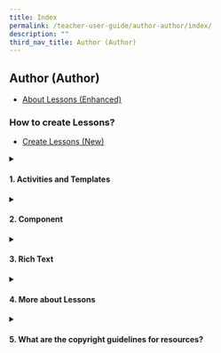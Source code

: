 ```yaml
---
title: Index
permalink: /teacher-user-guide/author-author/index/
description: ""
third_nav_title: Author (Author)
---
```

## Author (Author)

* <a href="/teacher-user-guide/author-author/aboutlessons/" target="_blank">About Lessons (Enhanced)</a>

### How to create Lessons?
* <a href="/teacher-user-guide/author-author/createlessons/" target="_blank">Create Lessons (New)</a>

<details><summary><h4>1. Activities and Templates</h4></summary>

<ul>
<li><a href="/teacher-user-guide/author-author/abouttemplates/" target="_blank">About Templates</a></li>
<li><a href="/teacher-user-guide/author-author/addtemplates/" target="_blank">Add New using Templates</a></li>
<li><a href="/teacher-user-guide/author-author/addactivities/" target="_blank">Add and Edit Activities &amp; Sections (Enhanced)</a></li>
</ul>
</details>

<details><summary><h4>2. Component</h4></summary>
<ul>
<li><a href="/teacher-user-guide/author-author/addedit/" target="_blank">Add and Edit Components (Enhanced)</a></li>
<li><a href="/teacher-user-guide/author-author/adddisplay/" target="_blank">Add Display (New)</a></li>
<li><a href="/teacher-user-guide/author-author/addmultiple/" target="_blank">Add Multiple Choice Questions</a></li>
<li><a href="/teacher-user-guide/author-author/addfill/" target="_blank">Add Fill in the Blank Questions</a></li>
<li><a href="/teacher-user-guide/author-author/addclick/" target="_blank">Add Click and Drop Questions</a></li>
<li><a href="/teacher-user-guide/author-author/adderror/" target="_blank">Add Error Editing Questions</a></li>
<li><a href="/teacher-user-guide/author-author/addaudio/" target="_blank">Add Audio Response Questions</a></li>
<li><a href="/teacher-user-guide/author-author/addmulti/" target="_blank">Add Multi Part Questions</a></li>
<li><a href="/teacher-user-guide/author-author/uploadquestion/" target="_blank">Upload Question and Test Interoperability (QTI) Files</a></li>
<li><a href="/teacher-user-guide/author-author/abouttemplates/" target="_blank">Add Rubrics to Audio and Free Response Questions</a></li>
</ul>
</details>

<details><summary><h4>3. Rich Text</h4></summary>
<ul>
<li><a target="_blank" href="/teacher-user-guide/author-author/aboutrich/">About Rich Text Editor (Enhanced)</a></li>
<li><a target="_blank" href="/teacher-user-guide/author-author/formatting/">Formatting &amp; Paragraphing</a></li>
<li><a target="_blank" href="/teacher-user-guide/author-author/inserttables/">Insert Tables</a></li>
<li><a target="_blank" href="/teacher-user-guide/author-author/insertexternal/">Insert &amp; Edit External Links</a></li>
<li><a target="_blank" href="/teacher-user-guide/author-author/insertlinks/">Insert &amp; Edit Links to Sections (New)</a></li>
<li><a target="_blank" href="/teacher-user-guide/author-author/inserttooltips/">Insert Tooltips (Enhanced)</a></li>
<li><a target="_blank" href="/teacher-user-guide/author-author/html5/">HTML5 Content Development</a></li>
<li><a target="_blank" href="/teacher-user-guide/author-author/insertdrawings/">Insert Drawings (Enhanced)</a></li>
<li><a target="_blank" href="/teacher-user-guide/author-author/insertequations/">Insert Mathematical or Chemical Equations</a></li>
<li><a target="_blank" href="/teacher-user-guide/author-author/insertemoticons/">Insert Emoticons</a></li>
<li><a target="_blank" href="/teacher-user-guide/author-author/inserttext/">Insert Chinese or Tamil Text</a></li>
<li><a target="_blank" href="/teacher-user-guide/author-author/textspeech/">Text to Speech (TTS)</a></li>
<li><a target="_blank" href="/teacher-user-guide/author-author/speechevaluation/">Speech Evaluation (Enhanced)</a></li>
<li><a target="_blank" href="/teacher-user-guide/author-author/localisation/">Localisation and eDictionary</a></li>
</ul>
</details>

<details><summary><h4>4. More about Lessons</h4></summary>
<ul>
  <li><a href="/teacher-user-guide/author-author/editlessons/" target="_blank">Edit Lessons</a></li>
  <li><a href="/teacher-user-guide/author-author/movelessons/" target="_blank">Move Lessons to Trash</a></li>
  <li><a href="/teacher-user-guide/author-author/makecopy/" target="_blank">Make a Copy of Lessons &amp; Assignments</a></li>
  <li><a href="/teacher-user-guide/author-author/addquestion/" target="_blank">Add Question Tags</a></li>
  <li><a href="/teacher-user-guide/author-author/viewedit/" target="_blank">View and Edit Lesson Plans</a></li>
  <li><a href="/teacher-user-guide/author-author/addlesson/" target="_blank">Add Lesson Tags</a></li>
  <li><a href="/teacher-user-guide/author-author/editdetails/" target="_blank">Edit Detail cards (New)</a></li>
  <li><a href="/teacher-user-guide/author-author/filesize/" target="_blank">File Size Limits</a></li>
</ul>
</details>

<details><summary><h4>5. What are the copyright guidelines for resources?</h4></summary>
<ul>
  <li><a href="/teacher-user-guide/author-author/resources/" target="_blank">Resources</a></li>
  <li><a href="/teacher-user-guide/author-author/copyrightfaqs/" target="_blank">Copyright FAQs</a></li>
  <li><a href="/teacher-user-guide/author-author/emailtemplate/" target="_blank">Email Template for Copyright Clearance</a></li>
</ul>
</details>